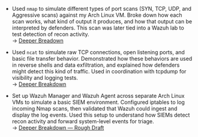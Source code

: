 - Used `nmap` to simulate different types of port scans (SYN, TCP, UDP, and Aggressive scans) against my Arch Linux VM. Broke down how each scan works, what kind of output it produces, and how that output can be interpreted by defenders. This scan was later tied into a Wazuh lab to test detection of recon activity.<br>
  → [Deeper Breadown](/notes/expanded/cyber_tools/NMAP_Writeup.md)

- Used `ncat` to simulate raw TCP connections, open listening ports, and basic file transfer behavior. Demonstrated how these behaviors are used in reverse shells and data exfiltration, and explained how defenders might detect this kind of traffic. Used in coordination with tcpdump for visibility and logging tests. <br>
  → [Deeper Breakdown](/notes/expanded/cyber_tools/NCAT_Writeup.md)

- Set up Wazuh Manager and Wazuh Agent across separate Arch Linux VMs to simulate a basic SIEM environment. Configured iptables to log incoming Nmap scans, then validated that Wazuh could ingest and display the log events. Used this setup to understand how SIEMs detect recon activity and forward system-level events for triage. <br>
  → [Deeper Breakdown — Rough Draft](/notes/expanded/cyber_tools/Wazuh_Writeup.md)

